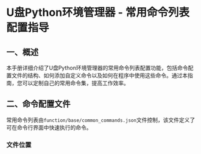 # U盘Python环境管理器 - 常用命令列表配置指导

## 一、概述
本手册详细介绍了U盘Python环境管理器的常用命令列表配置功能，包括命令配置文件的结构、如何添加自定义命令以及如何在程序中使用这些命令。通过本指南，您可以定制自己的常用命令集，提高工作效率。

## 二、命令配置文件
常用命令列表由`function/base/common_commands.json`文件控制，该文件定义了可在命令行界面中快速执行的命令。

### 文件位置